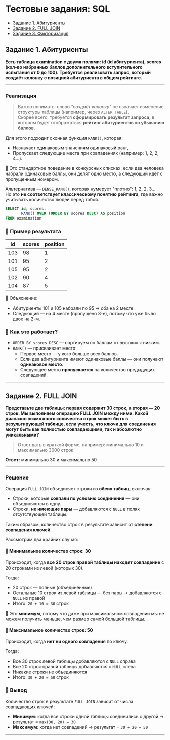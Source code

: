 # Тестовые задания: SQL

- [Задание 1. Абитуриенты](#задание-1-абитуриенты)
- [Задание 2. FULL JOIN](#задание-2-full-join)
- [Задание 3. Факторизация](#задание-3-факторизация)

## Задание 1. Абитуриенты

**Есть таблица examination с двумя полями: id (id абитуриента), scores (кол-во набранных баллов дополнительного вступительного испытания от 0 до 100). Требуется реализовать запрос, который создаёт колонку с позицией абитуриента в общем рейтинге.**

---

### Реализация

> Важно понимать: слово *"создаёт колонку"* не означает изменение структуры таблицы (например, через `ALTER TABLE`).  
> Скорее всего, требуется **сформировать результат запроса**, в котором будет отображаться **рейтинг абитуриентов по убыванию баллов**.

Для этого подходит оконная функция `RANK()`, которая:
- Назначает одинаковым значениям одинаковый ранг,
- Пропускает следующие места при совпадениях (например: 1, 2, 2, 4...).

🔹 Это стандартное поведение в конкурсных списках: если два человека набрали одинаковые баллы, они делят одно место, а следующий идёт с пропущенным номером.

Альтернатива — `DENSE_RANK()`, которая нумерует "плотно": 1, 2, 2, 3...  
Но это **не соответствует классическому понятию рейтинга**, где важно учитывать количество людей перед тобой.

```sql
SELECT id, scores,
       RANK() OVER (ORDER BY scores DESC) AS position
FROM examination
```

### 🧪 Пример результата

| id  | scores | position |
|-----|--------|----------|
| 103 | 98     | 1        |
| 101 | 95     | 2        |
| 105 | 95     | 2        |
| 102 | 90     | 4        |
| 104 | 87     | 5        |

🔹 Объяснение:
- Абитуриенты 101 и 105 набрали по 95 → оба на 2 месте.
- Следующий — на 4 месте (пропущено 3-е), потому что уже было двое на 2-м.

### 📌 Как это работает?

- `ORDER BY scores DESC` — сортируем по баллам от высоких к низким.
- `RANK()` — присваивает место:
  - Первое место — у кого больше всех баллов.
  - Если два абитуриента имеют одинаковые баллы — они получают **одинаковое место**.
  - Следующее место **пропускается** на количество предыдущих совпадений.

---

## Задание 2. FULL JOIN

**Представьте две таблицы: первая содержит 30 строк, а вторая — 20 строк. Мы выполняем операцию FULL JOIN между ними. Какой диапазон возможного количества строк может быть в результирующей таблице, если учесть, что ключи для соединения могут быть как полностью совпадающими, так и абсолютно уникальными?**

> Ответ дать в краткой форме, например: минимально 10 и максимально 3000 строк

**Ответ:** минимально 30 и максимально 50

---

### Решение

Операция `FULL JOIN` объединяет строки из **обеих таблиц**, включая:
- Строки, которые **совпали по условию соединения** — они объединяются в одну.
- Строки, **не имеющие пары** — добавляются с `NULL` в полях отсутствующей таблицы.

Таким образом, количество строк в результате зависит от **степени совпадения ключей**.

Рассмотрим два крайних случая:

#### 🔽 Минимальное количество строк: **30**

Происходит, когда **все 20 строк правой таблицы находят совпадение** с 20 строками из левой (которых 30).

Тогда:
- 20 строк — полные (объединённые)
- Остальные 10 строк из левой таблицы — без пары → добавляются с `NULL` из правой
- Итого: `20 + 10 = 30` строк

🔹 Это **минимум**, потому что даже при максимальном совпадении мы не можем получить меньше, чем размер самой большой таблицы.

#### 🔼 Максимальное количество строк: **50**

Происходит, когда **нет ни одного совпадения** по ключу.

Тогда:
- Все 30 строк левой таблицы добавляются с `NULL` справа
- Все 20 строк правой таблицы добавляются с `NULL` слева
- Никакие строки не объединяются
- Итого: `30 + 20 = 50` строк

### 📌 Вывод

Количество строк в результате `FULL JOIN` зависит от числа совпадающих ключей:
- **Минимум**: когда все строки одной таблицы соединились с другой → результат = `max(30, 20) = 30`
- **Максимум**: когда нет совпадений → результат = `30 + 20 = 50`

---

